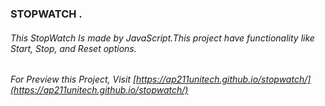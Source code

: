 ### STOPWATCH .

###### This StopWatch Is made by JavaScript.This project have functionality like Start, Stop, and Reset options. 

###### For Preview this Project, Visit [https://ap211unitech.github.io/stopwatch/](https://ap211unitech.github.io/stopwatch/)
